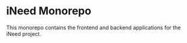 # iNeed Monorepo

This monorepo contains the frontend and backend applications for the iNeed project.
